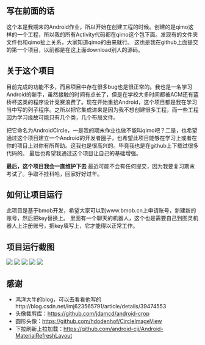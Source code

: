 ## 写在前面的话
这个本是我期末的Android作业，所以开始在创建工程的时候。创建的是qimo这样的一个工程，所以我的所有Activity代码都在qimo这个包下面。发现有的文件夹文件也和qimo扯上关系，大家知道qimo的由来就行。
这也是我在github上面提交的第一个项目，以前都是在这上面download别人的源码。

## 关于这个项目
目前完成的功能不多，而且项目中存在很多bug也是很正常的。我也是一名学习Android的新手，虽然接触的时间有点长了，但是在学校大多时间都被ACM还有蓝桥杯这类的程序设计竞赛浪费了。现在开始重拾Android，这个项目都是我在学习当中写的列子程序。之所以把它集成进来是因为我不想创建很多工程，而一些工程因为学习缘故可能只有几个类，几个布局文件。

把它命名为AndroidCircle，一是我的期末作业也做不能叫qimo吧？二是，也希望通过这个项目建立一个Android的开发者圈子，也希望此项目能够在学习上或者在你的项目上对你有所帮助。这我也是很高兴的。毕竟我也是在github上下载过很多代码的。
最后也希望我通过这个项目让自己的基础增强。

**最后，这个项目我会一直维护下去**
最近可能不会有任何提交，因为我要复习期末考试了。争取不挂科哈，回家好好过年。

## 如何让项目运行
此项目是基于bmob开发，希望大家可以到www.bmob.cn上申请账号，新建新的账号，然后把key替换上。
里面有一个聊天的机器人，这个也是需要自己到图灵机器人上注册账号，把key填写上，它才能得以正常工作。

## 项目运行截图
![](image/main.png)
![](image/push.png)
![](image/robot.png)
![](image/blog.png)
![](image/apidemo1.png)

## 感谢
* 鸿洋大牛的blog，可以去看看他写的http://blog.csdn.net/lmj623565791/article/details/39474553
* 头像裁剪库：https://github.com/jdamcd/android-crop
* 圆形头像：https://github.com/hdodenhof/CircleImageView
* 下拉刷新上拉加载：https://github.com/android-cjj/Android-MaterialRefreshLayout